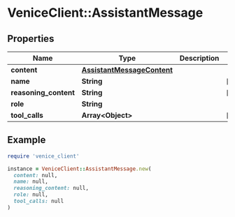 # VeniceClient::AssistantMessage

## Properties

| Name | Type | Description | Notes |
| ---- | ---- | ----------- | ----- |
| **content** | [**AssistantMessageContent**](AssistantMessageContent.md) |  |  |
| **name** | **String** |  | [optional] |
| **reasoning_content** | **String** |  | [optional] |
| **role** | **String** |  |  |
| **tool_calls** | **Array&lt;Object&gt;** |  | [optional] |

## Example

```ruby
require 'venice_client'

instance = VeniceClient::AssistantMessage.new(
  content: null,
  name: null,
  reasoning_content: null,
  role: null,
  tool_calls: null
)
```

